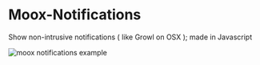 Moox-Notifications
==================

Show non-intrusive notifications ( like Growl on OSX ); made in Javascript

![moox notifications example](https://cloud.githubusercontent.com/assets/6317005/5599953/ca2199ea-92d0-11e4-9aa8-161c8d2d7d2c.png)
